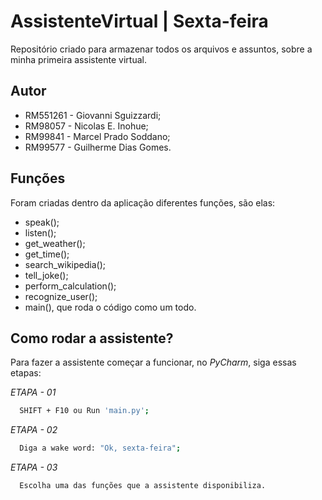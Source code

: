 # AssistenteVirtual | Sexta-feira
Repositório criado para armazenar todos os arquivos e assuntos, sobre a minha primeira assistente virtual.
## Autor
- RM551261 - Giovanni Sguizzardi;
- RM98057 - Nicolas E. Inohue;
- RM99841 - Marcel Prado Soddano;
- RM99577 - Guilherme Dias Gomes.

## Funções
Foram criadas dentro da aplicação diferentes funções, são elas:
- speak(); 
- listen();
- get_weather();
- get_time();
- search_wikipedia();
- tell_joke();
- perform_calculation();
- recognize_user();
- main(), que roda o código como um todo.

## Como rodar a assistente?

Para fazer a assistente começar a funcionar, no *PyCharm*, siga essas etapas:

*ETAPA - 01*
```bash
  SHIFT + F10 ou Run 'main.py';
```

*ETAPA - 02*
```bash
  Diga a wake word: "Ok, sexta-feira";
```

*ETAPA - 03*
```bash
  Escolha uma das funções que a assistente disponibiliza.
```

